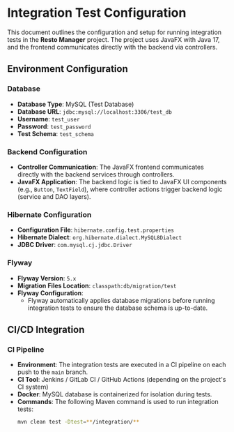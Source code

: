 # Integration Test Configuration

This document outlines the configuration and setup for running integration tests in the **Resto Manager** project. The project uses JavaFX with Java 17, and the frontend communicates directly with the backend via controllers.

## Environment Configuration

### **Database**
- **Database Type**: MySQL (Test Database)
- **Database URL**: `jdbc:mysql://localhost:3306/test_db`
- **Username**: `test_user`
- **Password**: `test_password`
- **Test Schema**: `test_schema`

### **Backend Configuration**
- **Controller Communication**: The JavaFX frontend communicates directly with the backend services through controllers.
- **JavaFX Application**: The backend logic is tied to JavaFX UI components (e.g., `Button`, `TextField`), where controller actions trigger backend logic (service and DAO layers).

### **Hibernate Configuration**
- **Configuration File**: `hibernate.config.test.properties`
- **Hibernate Dialect**: `org.hibernate.dialect.MySQL8Dialect`
- **JDBC Driver**: `com.mysql.cj.jdbc.Driver`
  
### **Flyway**
- **Flyway Version**: `5.x`
- **Migration Files Location**: `classpath:db/migration/test`
- **Flyway Configuration**:
  - Flyway automatically applies database migrations before running integration tests to ensure the database schema is up-to-date.

## CI/CD Integration

### **CI Pipeline**
- **Environment**: The integration tests are executed in a CI pipeline on each push to the `main` branch.
- **CI Tool**: Jenkins / GitLab CI / GitHub Actions (depending on the project's CI system)
- **Docker**: MySQL database is containerized for isolation during tests.
- **Commands**: The following Maven command is used to run integration tests:
  ```bash
  mvn clean test -Dtest=**/integration/**
